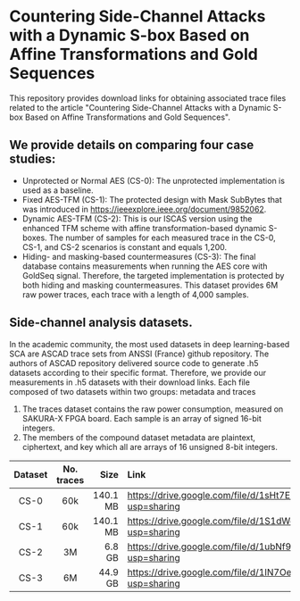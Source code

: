 # Countering Side-Channel Attacks with a Dynamic S-box Based on Affine Transformations and Gold Sequences
This repository provides download links for obtaining associated trace files related to the article "Countering Side-Channel Attacks with a Dynamic S-box Based on Affine Transformations and Gold Sequences".

## We provide details on comparing four case studies:
- Unprotected or Normal AES (CS-0): The unprotected implementation is used as a baseline.
- Fixed AES-TFM (CS-1): The protected design with Mask SubBytes that was introduced in https://ieeexplore.ieee.org/document/9852062.
- Dynamic AES-TFM (CS-2): This is our ISCAS version using the enhanced TFM scheme with affine transformation-based dynamic S-boxes. The number of samples for each measured trace in the CS-0, CS-1, and CS-2 scenarios is constant and equals 1,200.
- Hiding- and masking-based countermeasures (CS-3): The final database contains measurements when running the AES core with GoldSeq signal. Therefore, the targeted implementation is protected by both hiding and masking countermeasures. This dataset provides 6M raw power traces, each trace with a length of 4,000 samples.

## Side-channel analysis datasets.
In the academic community, the most used datasets in deep learning-based SCA are ASCAD trace sets from ANSSI (France) github repository. The authors of ASCAD repository delivered source code to generate .h5 datasets according to their specific format.
Therefore, we provide our measurements in .h5 datasets with their download links. Each file composed of two datasets within two groups: metadata and traces
1. The traces dataset contains the raw power consumption, measured on SAKURA-X FPGA board. Each sample is an array of signed 16-bit integers. 
2. The members of the compound dataset metadata are plaintext, ciphertext, and key which all are arrays of 16 unsigned 8-bit integers.

| Dataset    | No. traces     | Size        | Link                                                                                |
| :--------: | :------------: | ---------:  | :---------------------------------------------------------------------------------  |
| CS-0       | 60k            | 140.1 MB    | https://drive.google.com/file/d/1sHt7EzNPwA830Bc_3FbTX3rhf8ivyc8d/view?usp=sharing  |
| CS-1       | 60k            | 140.1 MB    | https://drive.google.com/file/d/1S1dWd1xrbIfVksPkZdzl0PfFnDeFpb38/view?usp=sharing  |
| CS-2       | 3M             | 6.8 GB      | https://drive.google.com/file/d/1ubNf9qjSfd7QlXanqT49oT6Tp7iQaTQO/view?usp=sharing  |
| CS-3       | 6M             | 44.9 GB     | https://drive.google.com/file/d/1IN7OeM2DjtBQ5m6RAutS_yw7ZhQcX4O9/view?usp=sharing  |


